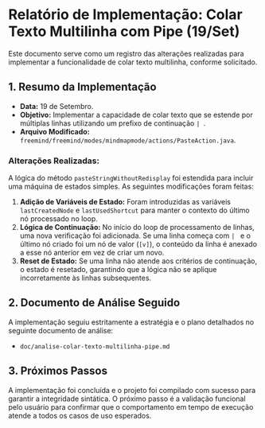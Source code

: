 # Relatório de Implementação: Colar Texto Multilinha com Pipe (19/Set)

Este documento serve como um registro das alterações realizadas para implementar a funcionalidade de colar texto multilinha, conforme solicitado.

## 1. Resumo da Implementação

-   **Data:** 19 de Setembro.
-   **Objetivo:** Implementar a capacidade de colar texto que se estende por múltiplas linhas utilizando um prefixo de continuação `| `.
-   **Arquivo Modificado:** `freemind/freemind/modes/mindmapmode/actions/PasteAction.java`.

### Alterações Realizadas:

A lógica do método `pasteStringWithoutRedisplay` foi estendida para incluir uma máquina de estados simples. As seguintes modificações foram feitas:

1.  **Adição de Variáveis de Estado:** Foram introduzidas as variáveis `lastCreatedNode` e `lastUsedShortcut` para manter o contexto do último nó processado no loop.
2.  **Lógica de Continuação:** No início do loop de processamento de linhas, uma nova verificação foi adicionada. Se uma linha começa com `| ` e o último nó criado foi um nó de valor (`[v]`), o conteúdo da linha é anexado a esse nó anterior em vez de criar um novo.
3.  **Reset de Estado:** Se uma linha não atende aos critérios de continuação, o estado é resetado, garantindo que a lógica não se aplique incorretamente às linhas subsequentes.

## 2. Documento de Análise Seguido

A implementação seguiu estritamente a estratégia e o plano detalhados no seguinte documento de análise:

-   `doc/analise-colar-texto-multilinha-pipe.md`

## 3. Próximos Passos

A implementação foi concluída e o projeto foi compilado com sucesso para garantir a integridade sintática. O próximo passo é a validação funcional pelo usuário para confirmar que o comportamento em tempo de execução atende a todos os casos de uso esperados.
